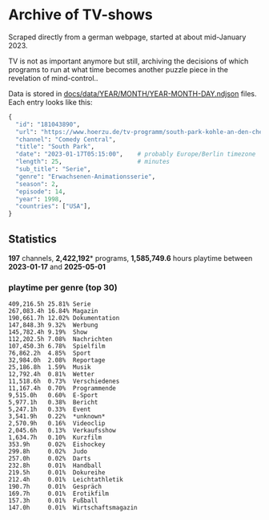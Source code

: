 # Archive of TV-shows

Scraped directly from a german webpage, started at about mid-January 2023.

TV is not as important anymore but still, archiving the decisions of which programs to run at what time
becomes another puzzle piece in the revelation of mind-control.. 

Data is stored in [docs/data/YEAR/MONTH/YEAR-MONTH-DAY.ndjson](docs/data/) files. 
Each entry looks like this:

```python
{
  "id": "181043890", 
  "url": "https://www.hoerzu.de/tv-programm/south-park-kohle-an-den-chefkoch/bid_181043890/", 
  "channel": "Comedy Central", 
  "title": "South Park", 
  "date": "2023-01-17T05:15:00",    # probably Europe/Berlin timezone 
  "length": 25,                     # minutes 
  "sub_title": "Serie", 
  "genre": "Erwachsenen-Animationsserie", 
  "season": 2, 
  "episode": 14, 
  "year": 1998, 
  "countries": ["USA"],
}
```

## Statistics

**197** channels, **2,422,192*** programs, **1,585,749.6** hours playtime between **2023-01-17** and **2025-05-01**


### playtime per genre (top 30)

    409,216.5h 25.81% Serie
    267,083.4h 16.84% Magazin
    190,661.7h 12.02% Dokumentation
    147,848.3h 9.32%  Werbung
    145,782.4h 9.19%  Show
    112,202.5h 7.08%  Nachrichten
    107,450.3h 6.78%  Spielfilm
    76,862.2h  4.85%  Sport
    32,984.0h  2.08%  Reportage
    25,186.8h  1.59%  Musik
    12,792.4h  0.81%  Wetter
    11,518.6h  0.73%  Verschiedenes
    11,167.4h  0.70%  Programmende
    9,515.0h   0.60%  E-Sport
    5,977.1h   0.38%  Bericht
    5,247.1h   0.33%  Event
    3,541.9h   0.22%  *unknown*
    2,570.9h   0.16%  Videoclip
    2,045.6h   0.13%  Verkaufsshow
    1,634.7h   0.10%  Kurzfilm
    353.9h     0.02%  Eishockey
    299.8h     0.02%  Judo
    257.0h     0.02%  Darts
    232.8h     0.01%  Handball
    219.5h     0.01%  Dokureihe
    212.4h     0.01%  Leichtathletik
    190.7h     0.01%  Gespräch
    169.7h     0.01%  Erotikfilm
    157.3h     0.01%  Fußball
    147.0h     0.01%  Wirtschaftsmagazin
